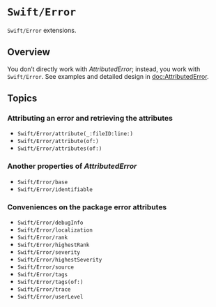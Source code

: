 # ``Swift/Error``

``Swift/Error`` extensions.

## Overview

You don’t directly work with _AttributedError_; instead, you work with ``Swift/Error``.
See examples and detailed design in <doc:AttributedError>.

## Topics

### Attributing an error and retrieving the attributes

- ``Swift/Error/attribute(_:fileID:line:)``
- ``Swift/Error/attribute(of:)``
- ``Swift/Error/attributes(of:)``

### Another properties of _AttributedError_

- ``Swift/Error/base``
- ``Swift/Error/identifiable``

### Conveniences on the package error attributes

- ``Swift/Error/debugInfo``
- ``Swift/Error/localization``
- ``Swift/Error/rank``
- ``Swift/Error/highestRank``
- ``Swift/Error/severity``
- ``Swift/Error/highestSeverity``
- ``Swift/Error/source``
- ``Swift/Error/tags``
- ``Swift/Error/tags(of:)``
- ``Swift/Error/trace``
- ``Swift/Error/userLevel``

